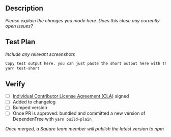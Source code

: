 ## Description

_Please explain the changes you made here._
_Does this close any currently open issues?_

## Test Plan

_Include any relevant screenshots_

```sh
Copy test output here. you can just paste the short output here with this command:
yarn test-short
```



## Verify
- [ ] [Individual Contributor License Agreement (CLA)](https://spreadsheets.google.com/spreadsheet/viewform?formkey=dDViT2xzUHAwRkI3X3k5Z0lQM091OGc6MQ&ndplr=1) signed
- [ ] Added to changelog
- [ ] Bumped version
- [ ] Once PR is approved: bundled and committed a new version of DependenTree with `yarn build-plain`

*Once merged, a Square team member will publish the latest version to npm*